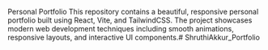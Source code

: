 Personal Portfolio
This repository contains a beautiful, responsive personal portfolio built using React, Vite, and TailwindCSS. The project showcases modern web development techniques including smooth animations, responsive layouts, and interactive UI components.# ShruthiAkkur_Portfolio
